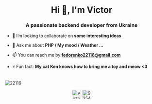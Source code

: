 <h1 align="center">Hi 👋, I'm Victor</h1>
<h3 align="center">A passionate backend developer from Ukraine</h3>

- 👯 I’m looking to collaborate on **some interesting ideas**

- 💬 Ask me about **PHP / My mood / Weather ...**

- 📫 You can reach me by **fedorenko22116@gmail.com**

- ⚡ Fun fact: **My cat Ken knows how to bring me a toy and meow <3**

<br>
<img align="center" src="https://github-readme-stats.vercel.app/api?username=22116&show_icons=true" alt="22116" />
<br>
<p align="center">
<a href="https://linkedin.com/in/victor-fedorenko-43b384139" target="blank"><img align="center" src="https://cdn.jsdelivr.net/npm/simple-icons@3.0.1/icons/linkedin.svg" alt="victor-fedorenko-43b384139" height="30" width="30" /></a>
<a href="https://stackoverflow.com/users/9254020" target="blank"><img align="center" src="https://cdn.jsdelivr.net/npm/simple-icons@3.0.1/icons/stackoverflow.svg" alt="9254020" height="30" width="30" /></a>
</p>
